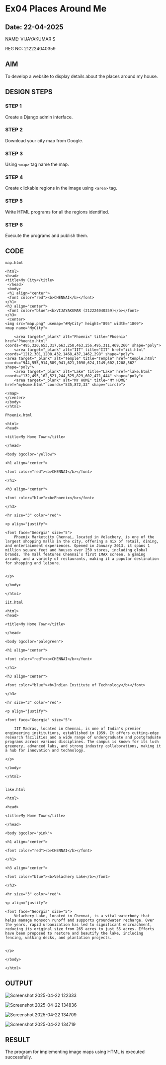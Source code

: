 # Ex04 Places Around Me
## Date: 22-04-2025
NAME: VIJAYAKUMAR S

REG NO: 212224040359

## AIM
To develop a website to display details about the places around my house.

## DESIGN STEPS

### STEP 1
Create a Django admin interface.

### STEP 2
Download your city map from Google.

### STEP 3
Using ```<map>``` tag name the map.

### STEP 4
Create clickable regions in the image using ```<area>``` tag.

### STEP 5
Write HTML programs for all the regions identified.

### STEP 6
Execute the programs and publish them.

## CODE
```
map.html

<html>
<head>
<title>My City</title>
 </head>
 <body>
 <h1 align="center">
 <font color="red"><b>CHENNAI</b></font>
</h1>
<h3 align="center">
 <font color="blue"><b>VIJAYAKUMAR (212224040359)</b></font>
</h3>
 <center> 
<img src="map.png" usemap="#MyCity" height="895" width="1809">
<map name="MyCity">
    
    <area target="_blank" alt="Phoenix" title="Phoenix" href="Phoenix.html" coords="495,320,653,317,663,258,463,256,495,311,469,260" shape="poly">
    <area target="_blank" alt="IIT" title="IIT" href="iit.html" coords="1212,301,1208,432,1468,437,1462,298" shape="poly">        <area target="_blank" alt="Temple" title="Temple" href="temple.html" coords="944,555,914,589,941,621,1090,624,1149,602,1208,562" shape="poly">
    <area target="_blank" alt="Lake" title="Lake" href="lake.html" coords="132,495,162,521,244,525,829,602,471,444" shape="poly">
    <area target="_blank" alt="MY HOME" title="MY HOME" href="myhome.html" coords="535,872,33" shape="circle">
    
</map>
</center>
</body>
</html>

Phoenix.html

<html>
<head>

<title>My Home Town</title>

</head>

<body bgcolor="yellow">

<h1 align="center">

<font color="red"><b>CHENNAI</b></font>

</h1>

<h3 align="center">

<font color="blue"><b>Phoenix</b></font>

</h3>

<hr size="3" color="red">

<p align="justify">

<font face="Georgia" size="5">
    Phoenix Marketcity Chennai, located in Velachery, is one of the largest shopping malls in the city, offering a mix of retail, dining, and entertainment experiences. Opened in January 2013, it spans 1 million square feet and houses over 250 stores, including global brands. The mall features Chennai’s first IMAX screen, a gaming arcade, and a variety of restaurants, making it a popular destination for shopping and leisure.


</p>

</body>

</html>

iit.html

<html>
<head>

<title>My Home Town</title>

</head>

<body bgcolor="palegreen">

<h1 align="center">

<font color="red"><b>CHENNAI</b></font>

</h1>

<h3 align="center">

<font color="blue"><b>Indian Institute of Technology</b></font>

</h3>

<hr size="3" color="red">

<p align="justify">

<font face="Georgia" size="5">

    IIT Madras, located in Chennai, is one of India's premier engineering institutions, established in 1959. It offers cutting-edge research facilities and a wide range of undergraduate and postgraduate programs across various disciplines. The campus is known for its lush greenery, advanced labs, and strong industry collaborations, making it a hub for innovation and technology.

</p>

</body>

</html>


lake.html

<html>

<head>

<title>My Home Town</title>

</head>

<body bgcolor="pink">

<h1 align="center">

<font color="red"><b>CHENNAI</b></font>

</h1>

<h3 align="center">

<font color="blue"><b>Velachery Lake</b></font>

</h3>

<hr size="3" color="red">

<p align="justify">

<font face="Georgia" size="5">
    Velachery Lake, located in Chennai, is a vital waterbody that helps manage monsoon runoff and supports groundwater recharge. Over the years, rapid urbanization has led to significant encroachment, reducing its original size from 265 acres to just 55 acres. Efforts have been proposed to restore and beautify the lake, including fencing, walking decks, and plantation projects.


</p>

</body>

</html>
```

## OUTPUT

![Screenshot 2025-04-22 122333](https://github.com/user-attachments/assets/02d28c89-5dfe-4627-930d-6028026d2c92)

![Screenshot 2025-04-22 134836](https://github.com/user-attachments/assets/9ce31311-ddaf-41b9-b055-993782a08dd2)

![Screenshot 2025-04-22 134709](https://github.com/user-attachments/assets/454e872b-f92d-44c0-9201-c7abfd179dbc)

![Screenshot 2025-04-22 134719](https://github.com/user-attachments/assets/efe5d68b-a013-4b6c-8d78-40a1cccfd469)



## RESULT
The program for implementing image maps using HTML is executed successfully.
